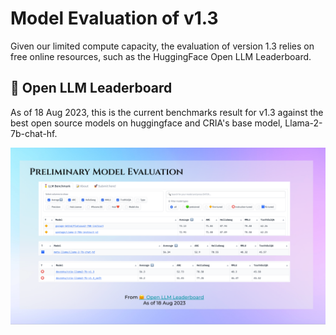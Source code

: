 # Model Evaluation of v1.3

Given our limited compute capacity, the evaluation of version 1.3 relies on free online resources, such as the HuggingFace Open LLM Leaderboard.

## 🤗 Open LLM Leaderboard

As of 18 Aug 2023, this is the current benchmarks result for v1.3 against the best open source models on huggingface and CRIA's base model, Llama-2-7b-chat-hf.

![HF Model Evaluation of v1.3](../../assets/v1-3-model-eval.png)

